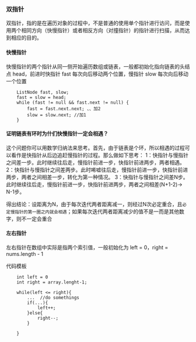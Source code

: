 ### 双指针
双指针，指的是在遍历对象的过程中，不是普通的使用单个指针进行访问，而是使用两个相同方向（快慢指针）或者相反方向（对撞指针）的指针进行扫描，从而达到相应的目的。

####  快慢指针
快慢指针的两个指针从同一侧开始遍历数组或链表，一般都初始化指向链表的头结点 head，前进时快指针 fast 每次向后移动两个位置，慢指针 slow 每次向后移动一个位置
```
    ListNode fast, slow;
    fast = slow = head;
    while (fast != null && fast.next != null) {
        fast = fast.next.next; 、、加2
        slow = slow.next; //加1
    }
```
#### 证明链表有环时为什们快慢指针一定会相遇？

这个问题你可以用数学归纳法来思考。首先，由于链表是个环，所以相遇的过程可以看作是快指针从后边追赶慢指针的过程。那么做如下思考：
1：快指针与慢指针之间差一步。此时继续往后走，慢指针前进一步，快指针前进两步，两者相遇。
2：快指针与慢指针之间差两步。此时唏嘘往后走，慢指针前进一步，快指针前进两步，两者之间相差一步，转化为第一种情况。
3：快指针与慢指针之间差N步。此时继续往后走，慢指针前进一步，快指针前进两步，两者之间相差(N+1-2)-> N-1步。

得出结论：设距离为N，由于每次迭代两者距离减一，则经过N次必定重合，且`必定慢指针的第一圈之内就会相遇`；如果每次迭代两者距离减少的值不是一而是其他数字，则不一定会重合



#### 左右指针
左右指针在数组中实际是指两个索引值，一般初始化为 left = 0，right = nums.length - 1

代码模板
```
    int left = 0
    int right = array.lenght-1;
    
    while(left <= right){
        ...  //do somethings
        if(...){
            left++;
        }else{
            right--;
        }    
    
    }
```
